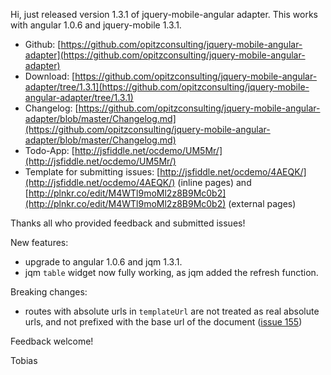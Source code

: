 Hi,
just released version 1.3.1 of jquery-mobile-angular adapter. This works with angular 1.0.6 and jquery-mobile 1.3.1.

* Github: [https://github.com/opitzconsulting/jquery-mobile-angular-adapter](https://github.com/opitzconsulting/jquery-mobile-angular-adapter)
* Download: [https://github.com/opitzconsulting/jquery-mobile-angular-adapter/tree/1.3.1](https://github.com/opitzconsulting/jquery-mobile-angular-adapter/tree/1.3.1) 
* Changelog: [https://github.com/opitzconsulting/jquery-mobile-angular-adapter/blob/master/Changelog.md](https://github.com/opitzconsulting/jquery-mobile-angular-adapter/blob/master/Changelog.md)
* Todo-App: [http://jsfiddle.net/ocdemo/UM5Mr/](http://jsfiddle.net/ocdemo/UM5Mr/)
* Template for submitting issues: [http://jsfiddle.net/ocdemo/4AEQK/](http://jsfiddle.net/ocdemo/4AEQK/) (inline pages) and [http://plnkr.co/edit/M4WTl9moMl2z8B9Mc0b2](http://plnkr.co/edit/M4WTl9moMl2z8B9Mc0b2) (external pages)

Thanks all who provided feedback and submitted issues!

New features:

- upgrade to angular 1.0.6 and jqm 1.3.1.
- jqm `table` widget now fully working, as jqm added the refresh function.

Breaking changes:

- routes with absolute urls in `templateUrl` are not treated as real absolute urls,
  and not prefixed with the base url of the document ([issue 155](https://github.com/opitzconsulting/jquery-mobile-angular-adapter/issues/155))


Feedback welcome! 

Tobias 